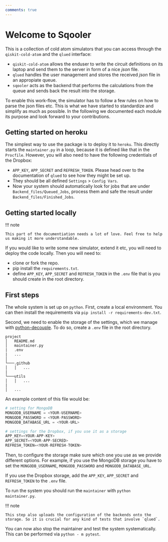 ```yaml
---
comments: true
---
```


# Welcome to Sqooler

This is a collection of cold atom simulators that you can access through the `qiskit-cold-atom` and the `qlued` interface:

- `qiskit-cold-atom` allows the enduser to write the circuit definitions on its laptop and send them to the server in form of a nice *json* file.
- `qlued` handles the user management and stores the received *json* file in an appropiate queue.
- `sqooler` acts as the backend that performs the calculations from the queue and sends back the result into the storage.

To enable this work-flow, the simulator has to follow a few rules on how to parse the json files etc. This is what we have started to standardize and simplify as much as possible. In the following we documented each module its purpose and look forward to your contributions.

## Getting started on heroku

The simplest way to use the package is to deploy it to `heroku`. This directly starts the `maintainer.py` in a loop, because it is defined like that in the `Procfile`.  However, you will also need to have the following credentials of the Dropbox:

- `APP_KEY`, `APP_SECRET` and `REFRESH_TOKEN`. Please head over to the documentation of `qlued` to see how they might be set up.
- They should be all defined `Settings` > `Config Vars`. 
- Now your system  should automatically look for jobs that are under `Backend_files/Queued_Jobs`, process them and safe the result under `Backend_files/Finished_Jobs`.


## Getting started locally

!!! note
    
    This part of the documentiation needs a lot of love. Feel free to help us making it more understandable.

If you would like to write some new simulator, extend it etc, you will need to deploy the code locally. Then you will need to:

- clone or fork the repo.
- pip install the `requirements.txt`.
- define `APP_KEY`, `APP_SECRET` and `REFRESH_TOKEN` in the `.env` file that is you should create in the root directory.

## First steps

The whole system is set up on `python`. First, create a local environment. You can then install the requirements via `pip install -r requirements-dev.txt`.

Second, we need to enable the storage of the settings, which we manage with [python-decouple](https://pypi.org/project/python-decouple/). To do so, create a `.env` file in the root directory. 
```
project
│   README.md
│   maintainer.py
|   .env
|   ...    
│
└───.github
│   │   ...
|
└───utils
│   │   ...
|
│   ...
```

An example content of this file would be:

``` python
# setting for MongoDB
MONGODB_USERNAME = <YOUR-USERNAME>
MONGODB_PASSWORD = <YOUR-PASSWORD>
MONGODB_DATABASE_URL = <YOUR-URL>

# settings for the Dropbox, if you use it as a storage
APP_KEY=<YOUR-APP-KEY>
APP_SECRET=<YOUR-APP-SECRED>
REFRESH_TOKEN=<YOUR-REFRESH-TOKEN>
```

Then, to configure the storage make sure which one you use as we provide different options. For example, if you use the MongoDB storage you have to set the `MONGODB_USERNAME`, `MONGODB_PASSWORD` and `MONGODB_DATABASE_URL`.

If you use the Dropbox storage, add the `APP_KEY`, `APP_SECRET` and `REFRESH_TOKEN` to the `.env` file.

To run the system you should run the `maintainer` with `python maintainer.py`.

!!! note
    
    This step also uploads the configuration of the backends onto the storage. So it is crucial for any kind of tests that involve `qlued`.

You can now also stop the maintainer and test the system systematically. This can be performed via `python - m pytest`.


